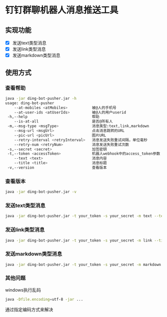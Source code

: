 # 钉钉群聊机器人消息推送工具

## 实现功能

- [x] 发送text类型消息
- [x] 发送link类型消息
- [x] 发送markdown类型消息

## 使用方式

### 查看帮助

```bash
java -jar ding-bot-pusher.jar -h
usage: ding-bot-pusher
    --at-mobiles <atMobiles>           被@人的手机号
    --at-user-ids <atUserIds>          被@人的用户userid
 -h,--help                             帮助
    --is-at-all                        是否@所有人
 -m,--msg-type <msgType>               消息类型:text,link,markdown
    --msg-url <msgUrl>                 点击消息跳转的URL
    --pic-url <picUrl>                 图片URL
    --retry-interval <retryInterval>   消息发送失败重试间隔，单位毫秒
    --retry-num <retryNum>             消息发送失败重试次数
 -s,--secret <secret>                  加签密钥
 -t,--token <accessToken>              机器人webhook中的access_token参数
    --text <text>                      消息内容
    --title <title>                    消息标题
 -v,--version                          查看版本
```

### 查看版本

```bash
java -jar ding-bot-pusher.jar -v
```

### 发送text类型消息

```bash
java -jar ding-bot-pusher.jar -t your_token -s your_secret -m text --text "your_text"
```

### 发送link类型消息

```bash
java -jar ding-bot-pusher.jar -t your_token -s your_secret -m link --title "your_title" --text "your_text "--msg-url "your_msg_url"
```

### 发送markdown类型消息

```bash
java -jar ding-bot-pusher.jar -t your_token -s your_secret -m markdown --title "your_title" --text "your_markdown"
```

### 其他问题

windows执行乱码

```bash
java -Dfile.encoding=utf-8 -jar ...
```

通过指定编码方式来解决
